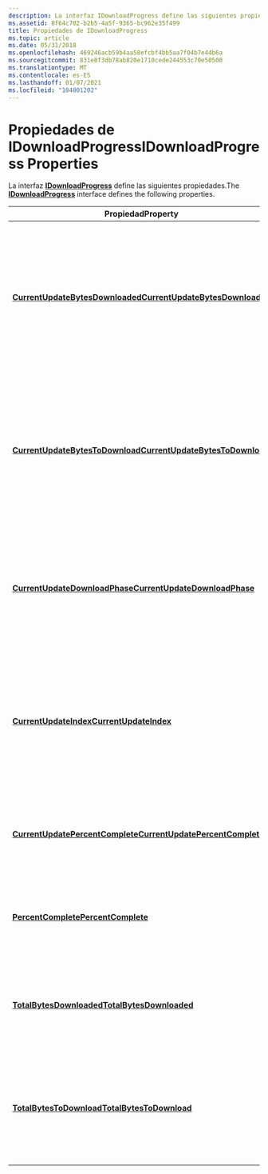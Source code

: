 ```yaml
---
description: La interfaz IDownloadProgress define las siguientes propiedades.
ms.assetid: 8f64c702-b2b5-4a5f-9365-bc962e35f499
title: Propiedades de IDownloadProgress
ms.topic: article
ms.date: 05/31/2018
ms.openlocfilehash: 469246acb59b4aa58efcbf4bb5aa7f04b7e44b6a
ms.sourcegitcommit: 831e8f3db78ab820e1710cede244553c70e50500
ms.translationtype: MT
ms.contentlocale: es-ES
ms.lasthandoff: 01/07/2021
ms.locfileid: "104001202"
---
```

# <a name="idownloadprogress-properties"></a><span data-ttu-id="eb472-103">Propiedades de IDownloadProgress</span><span class="sxs-lookup"><span data-stu-id="eb472-103">IDownloadProgress Properties</span></span>

<span data-ttu-id="eb472-104">La interfaz [**IDownloadProgress**](/windows/desktop/api/Wuapi/nn-wuapi-idownloadprogress) define las siguientes propiedades.</span><span class="sxs-lookup"><span data-stu-id="eb472-104">The [**IDownloadProgress**](/windows/desktop/api/Wuapi/nn-wuapi-idownloadprogress) interface defines the following properties.</span></span>



| <span data-ttu-id="eb472-105">Propiedad</span><span class="sxs-lookup"><span data-stu-id="eb472-105">Property</span></span>                                                                               | <span data-ttu-id="eb472-106">Descripción</span><span class="sxs-lookup"><span data-stu-id="eb472-106">Description</span></span>                                                                                                                                      |
|----------------------------------------------------------------------------------------|--------------------------------------------------------------------------------------------------------------------------------------------------|
| [<span data-ttu-id="eb472-107">**CurrentUpdateBytesDownloaded**</span><span class="sxs-lookup"><span data-stu-id="eb472-107">**CurrentUpdateBytesDownloaded**</span></span>](/windows/desktop/api/Wuapi/nf-wuapi-idownloadprogress-get_currentupdatebytesdownloaded) | <span data-ttu-id="eb472-108">Obtiene una cadena que especifica la cantidad de datos transferidos para el archivo de contenido o los archivos de la actualización que se está descargando, en bytes.</span><span class="sxs-lookup"><span data-stu-id="eb472-108">Gets a string that specifies how much data has been transferred for the content file or files of the update that is being downloaded, in bytes.</span></span>  |
| [<span data-ttu-id="eb472-109">**CurrentUpdateBytesToDownload**</span><span class="sxs-lookup"><span data-stu-id="eb472-109">**CurrentUpdateBytesToDownload**</span></span>](/windows/desktop/api/Wuapi/nf-wuapi-idownloadprogress-get_currentupdatebytestodownload) | <span data-ttu-id="eb472-110">Obtiene una cadena que calcula la cantidad de datos que se deben transferir para el archivo de contenido o los archivos de la actualización que se está descargando, en bytes.</span><span class="sxs-lookup"><span data-stu-id="eb472-110">Gets a string that estimates how much data should be transferred for the content file or files of the update that is being downloaded, in bytes.</span></span> |
| [<span data-ttu-id="eb472-111">**CurrentUpdateDownloadPhase**</span><span class="sxs-lookup"><span data-stu-id="eb472-111">**CurrentUpdateDownloadPhase**</span></span>](/windows/desktop/api/Wuapi/nf-wuapi-idownloadprogress-get_currentupdatedownloadphase)     | <span data-ttu-id="eb472-112">Obtiene un valor de enumeración [**DownloadPhase**](/windows/win32/api/wuapi/ne-wuapi-downloadphase) que especifica la fase de la descarga que está actualmente en curso.</span><span class="sxs-lookup"><span data-stu-id="eb472-112">Gets a [**DownloadPhase**](/windows/win32/api/wuapi/ne-wuapi-downloadphase) enumeration value that specifies the phase of the download that is currently in progress.</span></span>          |
| [<span data-ttu-id="eb472-113">**CurrentUpdateIndex**</span><span class="sxs-lookup"><span data-stu-id="eb472-113">**CurrentUpdateIndex**</span></span>](/windows/desktop/api/Wuapi/nf-wuapi-idownloadprogress-get_currentupdateindex)                     | <span data-ttu-id="eb472-114">Obtiene un valor de índice de base cero que especifica la actualización que se está descargando actualmente cuando se han seleccionado varias actualizaciones.</span><span class="sxs-lookup"><span data-stu-id="eb472-114">Gets a zero-based index value that specifies the update that is currently being downloaded when multiple updates have been selected.</span></span>             |
| [<span data-ttu-id="eb472-115">**CurrentUpdatePercentComplete**</span><span class="sxs-lookup"><span data-stu-id="eb472-115">**CurrentUpdatePercentComplete**</span></span>](/windows/desktop/api/Wuapi/nf-wuapi-idownloadprogress-get_currentupdatepercentcomplete) | <span data-ttu-id="eb472-116">Obtiene una estimación del porcentaje de la actualización actual que se ha descargado.</span><span class="sxs-lookup"><span data-stu-id="eb472-116">Gets an estimate of the percentage of the current update that has been downloaded.</span></span>                                                               |
| [<span data-ttu-id="eb472-117">**PercentComplete**</span><span class="sxs-lookup"><span data-stu-id="eb472-117">**PercentComplete**</span></span>](/windows/desktop/api/Wuapi/nf-wuapi-idownloadprogress-get_percentcomplete)                           | <span data-ttu-id="eb472-118">Obtiene una estimación del porcentaje de todas las actualizaciones que se han descargado.</span><span class="sxs-lookup"><span data-stu-id="eb472-118">Gets an estimate of the percentage of all the updates that have been downloaded.</span></span>                                                                 |
| [<span data-ttu-id="eb472-119">**TotalBytesDownloaded**</span><span class="sxs-lookup"><span data-stu-id="eb472-119">**TotalBytesDownloaded**</span></span>](/windows/desktop/api/Wuapi/nf-wuapi-idownloadprogress-get_totalbytesdownloaded)                 | <span data-ttu-id="eb472-120">Obtiene una cadena que especifica la cantidad total de datos que se han descargado, en bytes.</span><span class="sxs-lookup"><span data-stu-id="eb472-120">Gets a string that specifies the total amount of data that has been downloaded, in bytes.</span></span>                                                        |
| [<span data-ttu-id="eb472-121">**TotalBytesToDownload**</span><span class="sxs-lookup"><span data-stu-id="eb472-121">**TotalBytesToDownload**</span></span>](/windows/desktop/api/Wuapi/nf-wuapi-idownloadprogress-get_totalbytestodownload)                 | <span data-ttu-id="eb472-122">Obtiene una cadena que representa la estimación de la cantidad total de datos que se van a descargar, en bytes.</span><span class="sxs-lookup"><span data-stu-id="eb472-122">Gets a string that represents the estimate of the total amount of data that will be downloaded, in bytes.</span></span>                                        |



 

 

 



